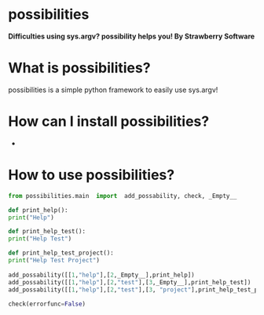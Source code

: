 # possibilities 
**Difficulties using sys.argv? possibility helps you! By Strawberry Software**

# What is possibilities?
possibilities is a simple python framework to easily use sys.argv!

# How can I install possibilities?
-

# How to use possibilities?
```py
from possibilities.main  import  add_possability, check, _Empty__  

def print_help():    
print("Help")

def print_help_test():
print("Help Test")

def print_help_test_project():
print("Help Test Project")
    
add_possability([[1,"help"],[2,_Empty__],print_help])
add_possability([[1,"help"],[2,"test"],[3,_Empty__],print_help_test])
add_possability([[1,"help"],[2,"test"],[3, "project"],print_help_test_project])
    
check(errorfunc=False)
```
